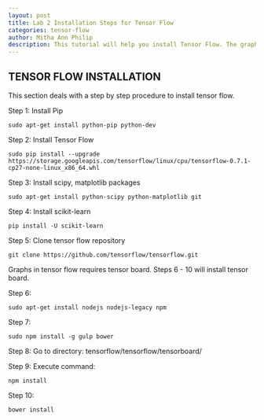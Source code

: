 ```yaml
---
layout: post
title: Lab 2 Installation Steps for Tensor Flow
categories: tensor-flow
author: Mitha Ann Philip
description: This tutorial will help you install Tensor Flow. The graphs in Tensor flow is generated using Tensor Board. The tutorial will also contain the steps to install tensor board as well. 
---
```

## TENSOR FLOW INSTALLATION
This section deals with a step by step procedure to install tensor flow. 

Step 1: Install Pip 

```ssh
sudo apt-get install python-pip python-dev
```

Step 2: Install Tensor Flow 

```ssh
sudo pip install --upgrade https://storage.googleapis.com/tensorflow/linux/cpu/tensorflow-0.7.1-cp27-none-linux_x86_64.whl
```

Step 3: Install scipy, matplotlib packages 

```ssh 
sudo apt-get install python-scipy python-matplotlib git
```

Step 4: Install scikit-learn

```ssh
pip install -U scikit-learn
```

Step 5: Clone tensor flow repository

```ssh
git clone https://github.com/tensorflow/tensorflow.git 
```

Graphs in tensor flow requires tensor board. Steps 6 - 10 will install tensor board. 

Step 6: 

```ssh 
sudo apt-get install nodejs nodejs-legacy npm
```

Step 7: 

```ssh 
sudo npm install -g gulp bower
```

Step 8: Go to directory:  tensorflow/tensorflow/tensorboard/

Step 9: Execute command: 

```ssh 
npm install
```

Step 10: 

```ssh
bower install
```
